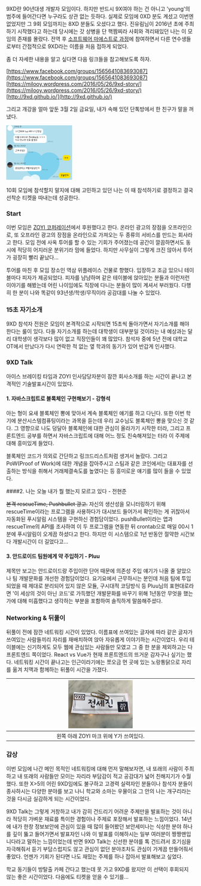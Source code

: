 9XD란 90년대생 개발자 모임이다. 하지만 반드시 9X여야 하는 건 아니고 'young'의 범주에 들어간다면 누구라도 상관 없는 듯하다. 실제로 모임에 0XD 분도 계셨고 이번엔 없었지만 그 9회 모임까지는 8XD 분들도 오셨다고 했다. 진유림님이 2016년 초에 주최하기 시작했다고 하는데 당시에는 갓 상병을 단 핵짬찌라 사회와 격리돼있던 나는 이 모임의 존재를 몰랐다. 전역 후 [소프트웨어 마에스트로 과정](http://enhanced.kr/postviewer/6)에 참여하면서 다른 연수생들로부터 간접적으로 9XD라는 이름을 처음 접하게 되었다.

좀 더 자세한 내용을 알고 싶다면 다음 링크들을 참고해보도록 하자.

[https://www.facebook.com/groups/1565641083693087](https://www.facebook.com/groups/1565641083693087)
[https://milooy.wordpress.com/2016/05/26/9xd-story/](https://milooy.wordpress.com/2016/05/26/9xd-story/)
[http://9xd.github.io/](http://9xd.github.io/)

그리고 개강을 얼마 앞둔 3월 2일 금요일, 내가 속해 있던 단톡방에서 한 친구가 말을 꺼냈다.

<img src="https://raw.githubusercontent.com/3jins/Images/master/9xd_gazua.jpg" width="35%"/>

10회 모임에 참석할지 말지에 대해 고민하고 있던 나는 이 때 참석하기로 결정하고 결국 선착순 티켓을 따내는데 성공한다.



### Start

이번 모임은 [ZOYI 코퍼레이션](https://zoyi.co/ko)에서 후원했다고 한다. 온라인 광고의 장점을 오프라인으로, 또 오프라인 광고의 장점을 온라인으로 가져오는 두 종류의 서비스를 만드는 회사라고 한다. 모임 전에 사옥 투어를 할 수 있는 기회가 주어졌는데 공간이 깔끔하면서도 동시에 적당히 어지러운 분위기라 맘에 들었다. 하지만 사무실이 그렇게 크진 않아서 투어가 굉장히 빨리 끝났다...

투어를 마친 후 모임 장소인 역삼 위플레이스 건물로 향했다. 입장하고 조금 있으니 테이블마다 피자가 제공되었다. 피자를 냠냠하며 같은 테이블에 앉아있는 분들과 이런저런 이야기를 해봤는데 어린 나이임에도 직장에 다니는 분들이 많이 계셔서 부러웠다. 다행히 한 분이 나와 똑같이 93년생/학생/무직이라 공감대를 나눌 수 있었다.



### 15초 자기소개

9XD 참석자 전원은 모임이 본격적으로 시작되면 15초씩 돌아가면서 자기소개를 해야 한다는 룰이 있다. 다들 자기소개를 하는데 대학생이 대부분일 것이라는 내 예상과는 달리 대학생이 생각보다 많이 없고 직장인들이 꽤 많았다. 참석자 중에 5년 전에 대학교 OT에서 만났다가 다시 연락한 적 없는 옆 학과의 동기가 있어 반갑게 인사했다.



### 9XD Talk

아이스 브레이킹 타임과 ZOYI 인사담당자분이 잠깐 회사소개를 하는 시간이 끝나고 본격적인 기술발표시간이 있었다.

#### 1. 자바스크립트로 블록체인 구현해보기 - 강형석 

아는 형이 요새 블록체인 뽕에 맞아서 계속 블록체인 얘기를 하고 다닌다. 또한 이번 학기에 분산시스템컴퓨팅이라는 과목을 듣는데 우리 교수님도 블록체인 뽕을 맞으신 것 같다. 그 영향으로 나도 덩달아 블록체인에 대한 관심이 올라가기 시작한 터라, 그리고 프론트엔드 공부를 하면서 자바스크립트에 대해 어느 정도 친숙해져있는 터라 이 주제에 대해 흥미있게 들었다.

블록체인 코드가 의외로 간단하고 링크드리스트처럼 생겨서 놀랐다. 그리고 PoW(Proof of Work)에 대한 개념을 잡아주시고 스팀과 같은 코인에서는 대표자를 선출하는 방식을 취해서 거래체결속도를 높였다는 등 흥미로운 얘기를 많이 들을 수 있었다.

####2. 나는 오늘 내가 뭘 했는지 모르고 있다 - 전현준 

~~본격 rescueTime, Pushbullet 광고.~~ 자신의 생산성을 모니터링하기 위해 rescueTime이라는 프로그램을 사용하다가 대시보드 들어가서 확인하는 게 귀찮아서 자동화된 푸시알림 시스템을 구현하신 경험담이었다. pushBullet이라는 앱과 rescueTime의 API를 조사하여 이 두 프로그램을 연동한 뒤 crontab으로 매일 00시 1분에 푸시알림이 오게끔 하셨다고 한다. 하지만 이 시스템으로 1년 반동안 절약한 시간보다 개발시간이  더 길었다고...

#### 3. 안드로이드 팀원에게 약 주입하기 - Pluu 

제목만 보고는 안드로이드랑 주입이란 단어 때문에 의존성 주입 얘기가 나올 줄 알았으나 팀 개발문화를 개선한 경험담이었다. 요기요에서 근무하시는 분인데 처음 팀에 투입되었을 때 제대로 분리되어 있지 않은 모듈, 구시대적 코딩방식 등 Pluu님의 표현대로라면 '이 세상의 것이 아닌 코드'로 가득했던 개발문화를 바꾸기 위해 1년동안 무엇을 했는가에 대해 미흡했다고 생각하는 부분을 포함하여 솔직하게 말씀해주셨다.



### Networking & 뒤풀이

뒤풀이 전에 잠깐 네트워킹 시간이 있었다. 이름표에 쓰여있는 글자에 따라 같은 글자가 쓰여있는 사람들끼리 자리를 재배치하여 앉아 자유롭게 이야기하는 시간이었다. 우리 테이블에는 신기하게도 모두 웹에 관심있는 사람들만 모였고 그 중 한 분을 제외하고는 다 프론트엔드 쪽이었다. React vs Vue가 현재 프론트엔드의 뜨거운 감자구나 싶기는 했다. 네트워킹 시간이 끝나고는 인근이라기에는 쪼오금 먼 곳에 있는 노랑통닭으로 자리를 옮겨 치맥과 함께하는 뒤풀이 시간을 가졌다. 

| <img src="https://raw.githubusercontent.com/3jins/Images/master/9XD_nametag.jpg" width="35%"/> |
| :----------------------------------------------------------: |
|            왼쪽 아래 ZOYI 마크 위에 Y가 쓰여있다.            |



### 감상

이번 모임에 나간 메인 목적인 네트워킹에 대해 먼저 말해보자면, 내 또래의 사람이 주최하고 내 또래의 사람들만 모이는 자리라 부담감이 적고 공감대가 넓어 친해지기가 수월했다. 또한 X>5의 어린 9XD임에도 불구하고 고경력 실력자인 분들이나 참석자 분들이 종사하시는 다양한 분야를 보고 나니 학교와 소마는 우물이요 그 안의 나는 개구리라는 것을 다시금 실감하게 되는 시간이었다. 

9XD Talk는 그렇게 거창하고 내가 감히 건드리기 어려운 주제만을 발표하는 것이 아니라 적당히 가벼운 재료를 특이한 경험이나 주제로 포장해서 발표하는 느낌이었다. 14년에 내가 한창 정보보안에 관심이 있을 때 많이 들어봤던 보안세미나는 식상한 분야 하나를 깊이 뚫고 들어가면서 발표자인 나와 이 발표를 이해하시는 일부 여러분이 짱짱맨입니다라고 말하는 느낌이었는데 반면 9XD Talk는 신선한 분야를 톡 건드려서 호기심을 자극해줘서 듣기 부담스럽지도 않고 관심이 없던 분야조차도 관심이 가게끔 만들어줘서 좋았다. 언젠가 기회가 된다면 나도 재밌는 주제를 하나 잡아서 발표해보고 싶었다.

학교 동기들이 방탈출 카페 간다고 했는데 못 가고 9XD를 왔지만 이 선택이 후회되지 않는 좋은 시간이었다. 다음에도 티켓을 얻을 수 있기를...